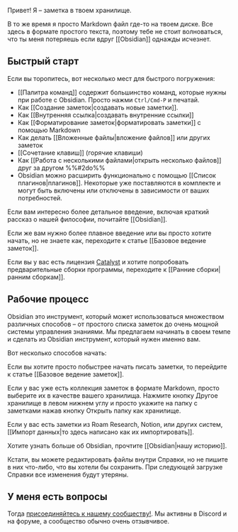 Привет! Я – заметка в твоем хранилище. 

В то же время я просто Markdown файл где-то на твоем диске. Все здесь в формате простого текста, поэтому тебе не стоит волноваться, что ты меня потеряешь если вдруг [[Obsidian]] однажды исчезнет.

## Быстрый старт

Если вы торопитесь, вот несколько мест для быстрого погружения:

- [[Палитра команд]] содержит большинство команд, которые нужны при работе с Obsidian. Просто нажми `Ctrl/Cmd-P` и печатай.
- Как [[Создание заметок|создавать новые заметки]].
- Как [[Внутренняя ссылка|создавать внутренние ссылки]]
- Как [[Форматирование заметок|форматировать заметки]] с помощью Markdown
- Как делать [[Вложенные файлы|вложение файлов]] или других заметок
- [[Сочетание клавиш]] (горячие клавиши)
- Как [[Работа с несколькими файлами|открыть несколько файлов]] друг за другом %%#2do%%
- Obsidian можно расширить функционально с помощью [[Список плагинов|плагинов]]. Некоторые уже поставляются в комплекте и могут быть включены или отключены в зависимости от ваших потребностей.

Если вам интересно более детальное введение, включая краткий рассказ о нашей философии, почитайте [[Obsidian]].

Если же вам нужно более плавное введение или вы просто хотите начать, но не знаете как, переходите к статье [[Базовое ведение заметок]].

Если вы у вас есть лицензия [Catalyst](https://obsidian.md/pricing) и хотите попробовать предварительные сборки программы, переходите к [[Ранние сборки|ранним сборкам]].

## Рабочие процесс

Obsidian это инструмент, который может использоваться множеством различных способов – от простого списка заметок до очень мощной системы управления знаниями. Мы предлагаем начинать в своем темпе и сделать из Obsidian инструмент, который нужен именно вам. 

Вот несколько способов начать:

Если вы хотите просто побыстрее начать писать заметки, то перейдите к статье [[Базовое ведение заметок]].

Если у вас уже есть коллекция заметок в формате Markdown, просто выберите их в качестве вашего хранилища. Нажмите кнопку Другое хранилище в левом нижнем углу и просто укажите на папку с заметками нажав кнопку Открыть папку как хранилище.

Если у вас есть заметки из Roam Research, Notion, или других систем, [[Импорт данных|то здесь написано как их импортировать]].

Хотите узнать больше об Obsidian, прочтите [[Obsidian|нашу историю]].

Кстати, вы можете редактировать файлы внутри Справки, но не пишите в них что-либо, что вы хотели бы сохранить. При следующей загрузке Справки все изменения будут утеряны.

## У меня есть вопросы

Тогда [присоединяйтесь к нашему сообществу!](https://obsidian.md/community). Мы активны в Discord и на форуме, а сообщество обычно очень отзывчивое.